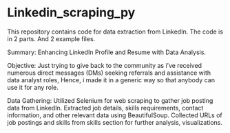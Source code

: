 # Linkedin_scraping_py

This repository contains code for data extraction from LinkedIn.
The code is in 2 parts. 
And 2 example files.

Summary: Enhancing LinkedIn Profile and Resume with Data Analysis.

Objective: 
Just trying to give back to the community as i’ve received numerous direct messages (DMs) seeking referrals and assistance with data analyst roles, 
Hence, i made it in a generic way so that anybody can use it for any role.

Data Gathering:
Utilized Selenium for web scraping to gather job posting data from LinkedIn.
Extracted job details, skills requirements, contact information, and other relevant data using BeautifulSoup.
Collected URLs of job postings and skills from skills section for further analysis, visualizations.
